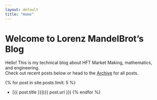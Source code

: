 ```yaml
---
layout: default
title: "Home"
---
```


# Welcome to Lorenz MandelBrot’s Blog

Hello! This is my technical blog about HFT Market Making, mathematics, and engineering.  
Check out recent posts below or head to the [Archive](archive.md) for all posts.

{% for post in site.posts limit: 5 %}
- [{{ post.title }}]({{ post.url }})
{% endfor %}